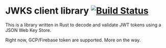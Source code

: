 JWKS client library [![Build Status](https://travis-ci.com/jfbilodeau/jwks-client.svg?branch=master)](https://travis-ci.com/jfbilodeau/jwks-client)
===
This is a library written in Rust to decode and validate JWT tokens using a JSON Web Key Store.

Right now, GCP/Firebase token are supported. More on the way.